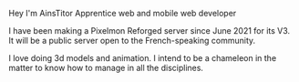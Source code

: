 Hey I'm AinsTitor
Apprentice web and mobile web developer

I have been making a Pixelmon Reforged server since June 2021 for its V3. It will be a public server open to the French-speaking community.

I love doing 3d models and animation. I intend to be a chameleon in the matter to know how to manage in all the disciplines. 

